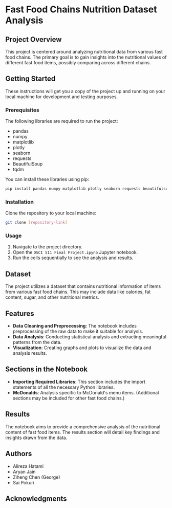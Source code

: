 
# Fast Food Chains Nutrition Dataset Analysis

## Project Overview
This project is centered around analyzing nutritional data from various fast food chains. The primary goal is to gain insights into the nutritional values of different fast food items, possibly comparing across different chains.

## Getting Started
These instructions will get you a copy of the project up and running on your local machine for development and testing purposes.

### Prerequisites
The following libraries are required to run the project:
- pandas
- numpy
- matplotlib
- plotly
- seaborn
- requests
- BeautifulSoup
- tqdm

You can install these libraries using pip:
```bash
pip install pandas numpy matplotlib plotly seaborn requests beautifulsoup4 tqdm
```

### Installation
Clone the repository to your local machine:
```bash
git clone [repository-link]
```

### Usage
1. Navigate to the project directory.
2. Open the `DSCI 511 Final Project.ipynb` Jupyter notebook.
3. Run the cells sequentially to see the analysis and results.

## Dataset
The project utilizes a dataset that contains nutritional information of items from various fast food chains. This may include data like calories, fat content, sugar, and other nutritional metrics.

## Features
- **Data Cleaning and Preprocessing**: The notebook includes preprocessing of the raw data to make it suitable for analysis.
- **Data Analysis**: Conducting statistical analysis and extracting meaningful patterns from the data.
- **Visualization**: Creating graphs and plots to visualize the data and analysis results.

## Sections in the Notebook
- **Importing Required Libraries**: This section includes the import statements of all the necessary Python libraries.
- **McDonalds**: Analysis specific to McDonald's menu items. (Additional sections may be included for other fast food chains.)

## Results
The notebook aims to provide a comprehensive analysis of the nutritional content of fast food items. The results section will detail key findings and insights drawn from the data.

## Authors
- Alireza Hatami
- Aryan Jain
- Ziheng Chen (George)
- Sai Pokuri 


## Acknowledgments


